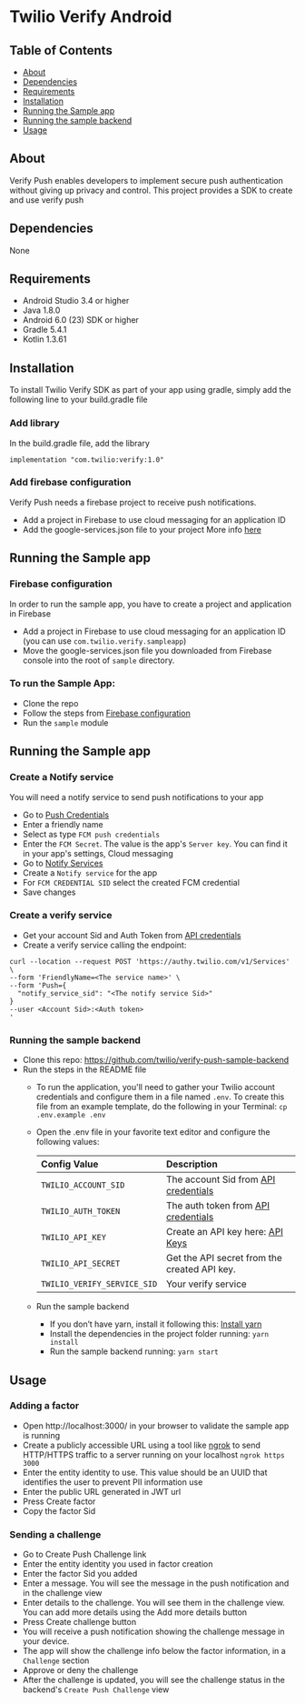 # Twilio Verify Android

## Table of Contents

* [About](#About)
* [Dependencies](#Dependencies)
* [Requirements](#Requirements)
* [Installation](#Installation)
* [Running the Sample app](#SampleApp)
* [Running the sample backend](#SampleBackend)
* [Usage](#Usage)

<a name='About'></a>

## About
Verify Push enables developers to implement secure push authentication without giving up privacy and control. This project provides a SDK to create and use verify push

<a name='Dependencies'></a>

## Dependencies

None

<a name='Requirements'></a>

## Requirements
* Android Studio 3.4 or higher
* Java 1.8.0
* Android 6.0 (23) SDK or higher
* Gradle 5.4.1
* Kotlin 1.3.61

<a name='Installation'></a>

## Installation

To install Twilio Verify SDK as part of your app using gradle, simply add the following line to your
build.gradle file

### Add library
In the build.gradle file, add the library

```implementation "com.twilio:verify:1.0"```

### Add firebase configuration
Verify Push needs a firebase project to receive push notifications.
* Add a project in Firebase to use cloud messaging for an application ID
* Add the google-services.json file to your project
More info [here](https://firebase.google.com/docs/android/setup#console)

<a name='SampleApp'></a>

## Running the Sample app

### Firebase configuration

In order to run the sample app, you have to create a project and application in Firebase
* Add a project in Firebase to use cloud messaging for an application ID (you can use `com.twilio.verify.sampleapp`)
* Move the google-services.json file you downloaded from Firebase console into the root of `sample` directory.

### To run the Sample App:
* Clone the repo
* Follow the steps from [Firebase configuration](#FirebaseConfiguration)
* Run the `sample` module

<a name='SampleBackend'></a>

## Running the Sample app

### Create a Notify service
You will need a notify service to send push notifications to your app
* Go to [Push Credentials](https://www.twilio.com/console/notify/credentials)
* Enter a friendly name
* Select as type `FCM push credentials`
* Enter the `FCM Secret`. The value is the app's `Server key`. You can find it in your app's settings, Cloud messaging
* Go to [Notify Services](https://www.twilio.com/console/notify/services)
* Create a `Notify service` for the app
* For `FCM CREDENTIAL SID` select the created FCM credential
* Save changes

### Create a verify service
* Get your account Sid and Auth Token from [API credentials](https://www.twilio.com/console/project/settings)
* Create a verify service calling the endpoint:
```
curl --location --request POST 'https://authy.twilio.com/v1/Services' \
--form 'FriendlyName=<The service name>' \
--form 'Push={
  "notify_service_sid": "<The notify service Sid>"
}
--user <Account Sid>:<Auth token> 
'
```

### Running the sample backend
* Clone this repo: https://github.com/twilio/verify-push-sample-backend
* Run the steps in the README file
    * To run the application, you'll need to gather your Twilio account credentials and configure them in a file named `.env`. To create this file from an example template, do the following in your Terminal:
    ```cp .env.example .env```
    * Open the .env file in your favorite text editor and configure the following values:

        | Config Value               | Description                                                                                 |
        | :------------------------- | :------------------------------------------------------------------------------------------ |
        |`TWILIO_ACCOUNT_SID`        | The account Sid from [API credentials](https://www.twilio.com/console/project/settings)     |
        |`TWILIO_AUTH_TOKEN`         | The auth token from [API credentials](https://www.twilio.com/console/project/settings)      |
        |`TWILIO_API_KEY`            | Create an API key here: [API Keys](https://www.twilio.com/console/project/api-keys)         |
        |`TWILIO_API_SECRET`         | Get the API secret from the created API key.                                                |
        |`TWILIO_VERIFY_SERVICE_SID` | Your verify service                                                                         |
    * Run the sample backend
        * If you don’t have yarn, install it following this: [Install yarn](https://classic.yarnpkg.com/en/docs/install#mac-stable)
        * Install the dependencies in the project folder running: ```yarn install```
        * Run the sample backend running: ```yarn start```

<a name='Usage'></a>

## Usage

### Adding a factor
* Open http://localhost:3000/ in your browser to validate the sample app is running
* Create a publicly accessible URL using a tool like [ngrok](https://ngrok.com/) to send HTTP/HTTPS traffic to a server running on your localhost
```ngrok https 3000```
* Enter the entity identity to use. This value should be an UUID that identifies the user to prevent PII information use
* Enter the public URL generated in JWT url
* Press Create factor
* Copy the factor Sid

### Sending a challenge
* Go to Create Push Challenge link
* Enter the entity identity you used in factor creation
* Enter the factor Sid you added
* Enter a message. You will see the message in the push notification and in the challenge view
* Enter details to the challenge. You will see them in the challenge view. You can add more details using the Add more details button
* Press Create challenge button
* You will receive a push notification showing the challenge message in your device. 
* The app will show the challenge info below the factor information, in a `Challenge` section
* Approve or deny the challenge
* After the challenge is updated, you will see the challenge status in the backend's `Create Push Challenge` view

